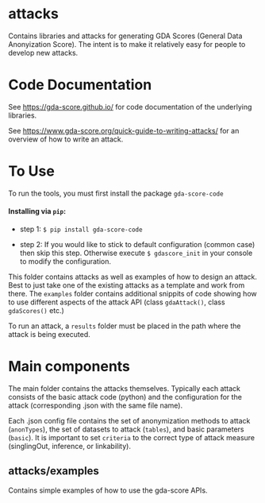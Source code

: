 # attacks

Contains libraries and attacks for generating GDA Scores (General Data Anonyization Score). The intent is to make it relatively easy for people to develop new attacks.

# Code Documentation

See https://gda-score.github.io/ for code documentation of the underlying libraries.

See https://www.gda-score.org/quick-guide-to-writing-attacks/ for an overview of how to write an attack.

# To Use

To run the tools, you must first install the package `gda-score-code`

#### Installing via `pip`:    
   - step 1: `$ pip install gda-score-code`    
            
   - step 2: If you would like to stick to default configuration (common case) then skip this step. Otherwise execute `$ gdascore_init` in your console to modify the configuration.    

This folder contains attacks as well as examples of how to design an attack. Best to just take one of the existing attacks as a template and work from there.  The `examples` folder contains additional snippits of code showing how to use different aspects of the attack API (class `gdaAttack()`, class `gdaScores()` etc.)

To run an attack, a `results` folder must be placed in the path where the attack is being executed.

# Main components

The main folder contains the attacks themselves. Typically each attack consists of the basic attack code (python) and the configuration for the attack (corresponding .json with the same file name).

Each .json config file contains the set of anonymization methods to attack (`anonTypes`), the set of datasets to attack (`tables`), and basic parameters (`basic`). It is important to set `criteria` to the correct type of attack measure (singlingOut, inference, or linkability).

## attacks/examples

Contains simple examples of how to use the gda-score APIs.

